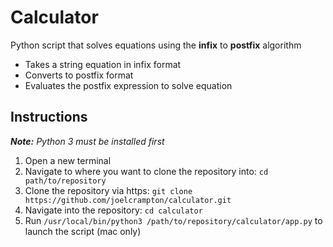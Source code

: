 # Calculator
Python script that solves equations using the __infix__ to __postfix__ algorithm
- Takes a string equation in infix format
- Converts to postfix format
- Evaluates the postfix expression to solve equation

## Instructions
*__Note:__ Python 3 must be installed first*
1. Open a new terminal
2. Navigate to where you want to clone the repository into: ```cd path/to/repository```
3. Clone the repository via https: ```git clone https://github.com/joelcrampton/calculator.git```
4. Navigate into the repository: ```cd calculator```
5. Run ```/usr/local/bin/python3 /path/to/repository/calculator/app.py``` to launch the script (mac only)
